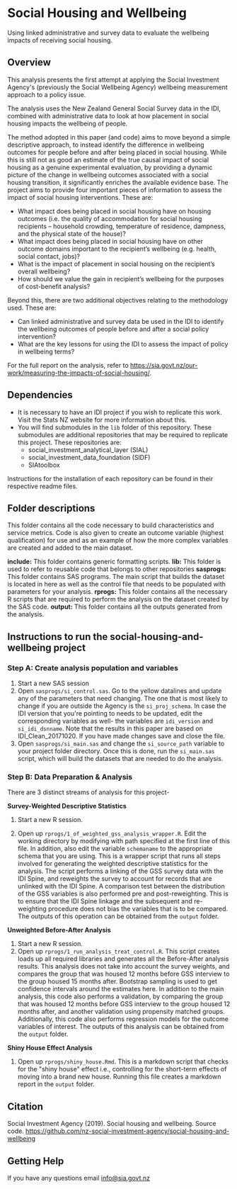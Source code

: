 # Social Housing and Wellbeing

Using linked administrative and survey data to evaluate the wellbeing impacts of receiving social housing.

## Overview
This analysis presents the first attempt at applying the Social Investment Agency's (previously the Social Wellbeing Agency) wellbeing measurement approach to a policy issue.

The analysis uses the New Zealand General Social Survey data in the IDI, combined with administrative data to look at how placement in social housing impacts the wellbeing of people.

The method adopted in this paper (and code) aims to move beyond a simple descriptive approach, to instead identify the difference in wellbeing outcomes for people before and after being placed in social housing. While this is still not as good an estimate of the true causal impact of social housing as a genuine experimental evaluation, by providing a dynamic picture of the change in wellbeing outcomes associated with a social housing transition, it significantly enriches the available evidence base. The project aims to provide four important pieces of information to assess the impact of social housing interventions. These are:

* What impact does being placed in social housing have on housing outcomes (i.e. the quality of accommodation for social housing recipients – household crowding, temperature of residence, dampness, and the physical state of the house)?
* What impact does being placed in social housing have on other outcome domains important to the recipient’s wellbeing (e.g. health, social contact, jobs)?
* What is the impact of placement in social housing on the recipient’s overall wellbeing?
* How should we value the gain in recipient’s wellbeing for the purposes of cost-benefit analysis?

Beyond this, there are two additional objectives relating to the methodology used. These are:

* Can linked administrative and survey data be used in the IDI to identify the wellbeing outcomes of people before and after a social policy intervention?
* What are the key lessons for using the IDI to assess the impact of policy in wellbeing terms?

For the full report on the analysis, refer to https://sia.govt.nz/our-work/measuring-the-impacts-of-social-housing/.

## Dependencies
* It is necessary to have an IDI project if you wish to replicate this work. Visit the Stats NZ website for more information about this.
* You will find submodules in the `lib` folder of this repository. These submodules are additional repositories that may be required to replicate this project. These repositories are:
	* social_investment_analytical_layer (SIAL)
	* social_investment_data_foundation (SIDF)
	* SIAtoolbox

Instructions for the installation of each repository can be found in their respective readme files.

## Folder descriptions
This folder contains all the code necessary to build characteristics and service metrics. Code is also given to create an outcome variable (highest qualification) for use and as an example of how the more complex variables are created and added to the main dataset.

**include:** This folder contains generic formatting scripts.
**lib:** This folder is used to refer to reusable code that belongs to other repositories
**sasprogs:** This folder contains SAS programs. The main script that builds the dataset is located in here as well as the control file that needs to be populated with parameters for your analysis. 
**rprogs:** This folder contains all the necessary R scripts that are required to perform the analysis on the dataset created by the SAS code.
**output:** This folder contains all the outputs generated from the analysis. 

## Instructions to run the social-housing-and-wellbeing project
### Step A: Create analysis population and variables
1. Start a new SAS session
2. Open `sasprogs/si_control.sas`. Go to the yellow datalines and update any of the parameters that need changing. The one that is most likely to change if you are outside the Agency is the `si_proj_schema`. In case the IDI version that you're pointing to needs to be updated, edit the corresponding variables as well- the variables are `idi_version` and `si_idi_dsnname`. Note that the results in this paper are based on IDI_Clean_20171020. If you have made changes save and close the file.
3. Open `sasprogs/si_main.sas` and change the `si_source_path` variable to your project folder directory. Once this is done, run the `si_main.sas` script, which will build the datasets that are needed to do the analysis.

### Step B: Data Preparation & Analysis
There are 3 distinct streams of analysis for this project-

**Survey-Weighted Descriptive Statistics**
1. Start a new R session.

2. Open up `rprogs/1_of_weighted_gss_analysis_wrapper.R`. Edit the working directory by modifying with path specified at the first line of this file. In addition, also edit the variable `schemaname` to the appropriate schema that you are using. This is a wrapper script that runs all steps involved for generating the weighted descriptive statistics for the analysis. The script performs a linking of the GSS survey data with the IDI Spine, and reweights the survey to account for records that are unlinked with the IDI Spine. A comparison test between the distribution of the GSS variables is also performed pre and post-reweighting. This is to ensure that the IDI Spine linkage and the subsequent and re-weighting procedure does not bias the variables that is to be compared. The outputs of this operation can be obtained from the `output` folder. 


**Unweighted Before-After Analysis**
1. Start a new R session.
2. Open up `rprogs/1_run_analysis_treat_control.R`. This script creates loads up all required libraries and generates all the Before-After analysis results. This analysis does not take into account the survey weights, and compares the group that was housed 12 months before GSS interview to the group housed 15 months after. Bootstrap sampling is used to get confidence intervals around the estimates here. In addition to the main analysis, this code also performs a validation, by comparing the group that was housed 12 months before GSS interview to the group housed 12 months after, and another validation using propensity matched groups.  Additionally, this code also performs regression models for the outcome variables of interest. The outputs of this analysis can be obtained from the `output` folder. 

**Shiny House Effect Analysis**
1. Open up `rprogs/shiny_house.Rmd`. This is a markdown script that checks for the "shiny house" effect i.e., controlling for the short-term effects of moving into a brand new house. Running this file creates a markdown report in the `output` folder.

## Citation

Social Investment Agency (2019). Social housing and wellbeing. Source code. https://github.com/nz-social-investment-agency/social-housing-and-wellbeing

## Getting Help
If you have any questions email info@sia.govt.nz

